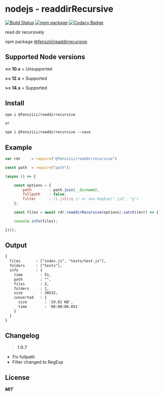 # nodejs - readdirRecursive

[![Build Status](https://travis-ci.com/fensziii/readdirRecursive.svg?branch=master)](https://travis-ci.com/github/fensziii/readdirRecursive)
[![npm package](https://img.shields.io/badge/npm%20package-1.0.6-brightgreen)](https://www.npmjs.com/package/@fensziii/readdirrecursive)
[![Codacy Badge](https://app.codacy.com/project/badge/Grade/30f80acc184a4bd3af4a870ca92d36da)](https://www.codacy.com/manual/fensziii/readdirRecursive?utm_source=github.com&amp;utm_medium=referral&amp;utm_content=fensziii/readdirRecursive&amp;utm_campaign=Badge_Grade)

read dir recursively

npm package [@fensziii/readdirrecursive](https://www.npmjs.com/package/@fensziii/readdirrecursive).

## Supported Node versions

**<= 10.x** = Unsupported

**>= 12.x** = Supported

**>= 14.x** = Supported

## Install
```txt
npm i @fensziii/readdirrecursive

or

npm i @fensziii/readdirrecursive --save
```

## Example
```js
var rdr     = require("@fensziii/readdirrecursive")

const path  = require("path");

(async () => {

    const options = {
        path        : path.join(__dirname),
        fullpath    : false,
        filter      : /(.js$)/g // or new RegExp(".js$", "g")
    };

    const files = await rdr.readdirRecursive(options).catch((err) => { console.error(err); });

    console.info(files);

})();
```

## Output
```txt
{
  files       : ["index.js", "tests/test.js"],
  folders     : ["tests"],
  info        : {
    time        : 51,
    path        : "",
    files       : 2,
    folders     : 1,
    size        : 30532,
    converted   : {
      size        : '29.82 KB',
      time        : '00:00:00.051'
    }
  }
}
```
## Changelog

> **1.0.7**
+ Fix fullpath
+ Filter changed to RegExp

## License

***MIT***